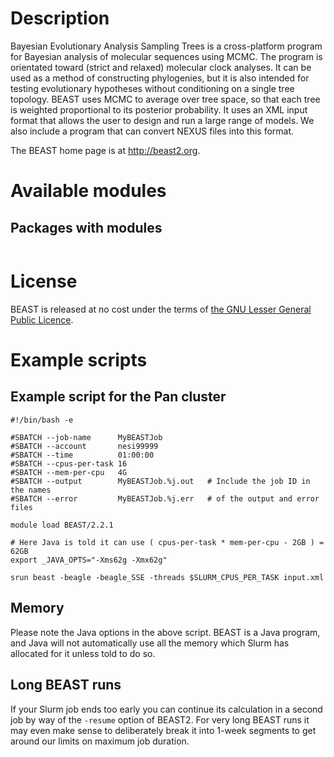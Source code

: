 <!-- The above lines, specifying the category, section and title, must be
present and always comprising the first three lines of the article. -->

# Description

Bayesian Evolutionary Analysis Sampling Trees is a cross-platform
program for Bayesian analysis of molecular sequences using MCMC. The
program is orientated toward (strict and relaxed) molecular clock
analyses. It can be used as a method of constructing phylogenies, but it
is also intended for testing evolutionary hypotheses without
conditioning on a single tree topology. BEAST uses MCMC to average over
tree space, so that each tree is weighted proportional to its posterior
probability. It uses an XML input format that allows the user to design
and run a large range of models. We also include a program that can
convert NEXUS files into this format.

The BEAST home page is at <http://beast2.org>.

# Available modules

## Packages with modules

<table>
<thead>
<tr class="header">
</tr>
</thead>
<tbody>
<tr class="odd">
</tr>
<tr class="even">
</tr>
<tr class="odd">
</tr>
<tr class="even">
</tr>
<tr class="odd">
</tr>
</tbody>
</table>

# License

BEAST is released at no cost under the terms of [the GNU Lesser General
Public Licence](http://www.gnu.org/licenses/lgpl-2.1.html).

# Example scripts

## Example script for the Pan cluster

    #!/bin/bash -e

    #SBATCH --job-name      MyBEASTJob
    #SBATCH --account       nesi99999
    #SBATCH --time          01:00:00
    #SBATCH --cpus-per-task 16
    #SBATCH --mem-per-cpu   4G
    #SBATCH --output        MyBEASTJob.%j.out   # Include the job ID in the names
    #SBATCH --error         MyBEASTJob.%j.err   # of the output and error files

    module load BEAST/2.2.1

    # Here Java is told it can use ( cpus-per-task * mem-per-cpu - 2GB ) = 62GB
    export _JAVA_OPTS="-Xms62g -Xmx62g" 

    srun beast -beagle -beagle_SSE -threads $SLURM_CPUS_PER_TASK input.xml

## Memory

Please note the Java options in the above script. BEAST is a Java
program, and Java will not automatically use all the memory which Slurm
has allocated for it unless told to do so.

## Long BEAST runs

If your Slurm job ends too early you can continue its calculation in a
second job by way of the `-resume` option of BEAST2. For very long BEAST
runs it may even make sense to deliberately break it into 1-week
segments to get around our limits on maximum job duration.
